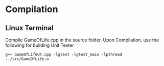 # Compilation
## Linux Terminal
Compile GameOfLife.cpp in the source folder. Upon Compilation, use the following for building Unit Tester
```Shell
g++ GameOfLifeUT.cpp -lgtest -lgtest_main -lpthread ../src/GameOfLife.o
```
